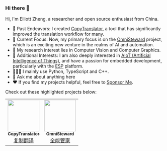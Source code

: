 ### Hi there 👋

Hi, I'm Elliott Zheng, a researcher and open source enthusiast from China.

- 🔭 Past Endeavors: I created [CopyTranslator](https://github.com/CopyTranslator/CopyTranslator), a tool that has significantly improved the translation workflow for many.
- 🔄 Current Focus: Now, my primary focus is on the [OmniSteward](https://github.com/OmniSteward/OmniSteward) project, which is an exciting new venture in the realms of AI and automation.
- 🌱 My research interest lies in Computer Vision and Computer Graphics.
- 🔋 Additional Interests: I am also deeply interested in [AIoT (Artificial Intelligence of Things)](https://en.wikipedia.org/wiki/Artificial_intelligence_of_things), and have a passion for embedded development, particularly with the [ESP](https://www.espressif.com/en/products/socs/esp32) platform.
- 👨🏻‍💻 I mainly use Python, TypeScript and C++. 
- 💬 Ask me about anything here
- ❤️ If you find my projects helpful, feel free to [Sponsor Me](https://github.com/elliottzheng/elliottzheng/blob/master/SPONSOR.md).

Check out these highlighted projects below:

<table align="center" style="margin: 0 auto;">
  <tr>
    <td align="center"><a href="https://github.com/CopyTranslator/CopyTranslator"><img src="https://avatars.githubusercontent.com/u/46663677?s=200&v=4" width="100px;" alt=""/><br /><sub><b>CopyTranslator</b></sub><br />复制翻译</a></td>
    <td align="center"><a href="https://github.com/OmniSteward/OmniSteward"><img src="https://github.com/user-attachments/assets/1d59abe7-3f9d-4cfb-9f97-eaf12dcd91d6" width="100px;" alt=""/><br /><sub><b>OmniSteward</b></sub><br />全能管家</a></td>
  </tr>
</table>

